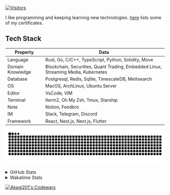 <!-- markdownlint-disable MD041 MD010 MD033 -->
[![Visitors](https://api.visitorbadge.io/api/daily?path=Akagi201%2FAkagi201&label=Visitors%20Today&countColor=%2337d67a)](https://visitorbadge.io/status?path=Akagi201%2FAkagi201)

I like programming and keeping learning new technologies. [here](https://github.com/Akagi201/blockchain) lists some of my certificates.

## Tech Stack

| Property         	| Data                                                                               	|
|------------------	|------------------------------------------------------------------------------------	|
| Language         	| Rust, Go, C/C++, TypeScript, Python, Solidity, Move                                 |
| Domain Knowledge 	| Blockchain, Securities, Quant Trading, Embedded Linux, Streaming Media, Kubernetes 	|
| Database         	| Postgresql, Redis, Sqlite, TimescaleDB, Meilisearch                                 |
| OS               	| MacOS, ArchLinux, Ubuntu Server                                                     |
| Editor           	| VsCode, VIM                                                                        	|
| Terminal          | Iterm2, Oh My Zsh, Tmux, Starship                                                   |
| Note             	| Notion, Feedbro                                                                    	|
| IM               	| Slack, Telegram, Discord                                                            |
| Framework         | React, Nest.js, Next.js, Flutter                                                   	|

[![github contribution grid snake animation](https://raw.githubusercontent.com/Akagi201/Akagi201/output/github-contribution-grid-snake.svg#gh-light-mode-only)](https://github.com/Akagi201)

<details>
<summary>GitHub Stats</summary>
  <a href="https://github.com/Akagi201"><img alt="Profile Detail" src="https://raw.githubusercontent.com/Akagi201/Akagi201/master/profile-summary-card-output/dracula/0-profile-details.svg" /></a>
  <a href="https://github.com/Akagi201"><img alt="Github Stats" src="https://raw.githubusercontent.com/Akagi201/Akagi201/master/profile-summary-card-output/dracula/3-stats.svg" /></a>
  <a href="https://github.com/Akagi201"><img alt="Lang By Commits" src="https://raw.githubusercontent.com/Akagi201/Akagi201/master/profile-summary-card-output/dracula/2-most-commit-language.svg" /></a>
</details>

<details>
<summary>Wakatime Stats</summary>
<br>

<!--START_SECTION:waka-->

```txt
From: 03 January 2024 - To: 10 January 2024

Total Time: 36 hrs 46 mins

Other        27 hrs 7 mins   ██████████████████▒░░░░░░   73.77 %
sh           3 hrs 38 mins   ██▒░░░░░░░░░░░░░░░░░░░░░░   09.89 %
Rust         3 hrs 30 mins   ██▒░░░░░░░░░░░░░░░░░░░░░░   09.52 %
Python       39 mins         ▒░░░░░░░░░░░░░░░░░░░░░░░░   01.77 %
Markdown     32 mins         ▒░░░░░░░░░░░░░░░░░░░░░░░░   01.45 %
TOML         30 mins         ▒░░░░░░░░░░░░░░░░░░░░░░░░   01.37 %
TypeScript   13 mins         ░░░░░░░░░░░░░░░░░░░░░░░░░   00.62 %
JSON         12 mins         ░░░░░░░░░░░░░░░░░░░░░░░░░   00.59 %
INI          7 mins          ░░░░░░░░░░░░░░░░░░░░░░░░░   00.33 %
YAML         7 mins          ░░░░░░░░░░░░░░░░░░░░░░░░░   00.32 %
```

<!--END_SECTION:waka-->

</details>

<a href="https://www.codewars.com/users/Akagi201"><img alt="Akagi201's Codewars" src="https://www.codewars.com/users/Akagi201/badges/small"></a>
